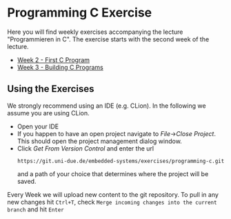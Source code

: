 # Programming C Exercise
Here you will find weekly exercises accompanying the
lecture "Programmieren in C". The exercise starts
with the second week of the lecture.

* [Week 2 - First C Program](https://git.uni-due.de/embedded-systems/exercises/programming-c/tree/master/2%20First%20C%20Program)
* [Week 3 - Building C Programs](https://git.uni-due.de/embedded-systems/exercises/programming-c/tree/master/3%20Building%20C%20Programs)

## Using the Exercises
We strongly recommend using an IDE (e.g. CLion).
In the following we assume you are using CLion.

* Open your IDE
* If you happen to have an open project navigate to *File*->*Close Project*.
  This should open the project management dialog window.
* Click *Get From Version Control* and enter the url
    ```
    https://git.uni-due.de/embedded-systems/exercises/programming-c.git
    ```
  and a path of your choice that determines where the project will be saved.

Every Week we will upload new content to the git repository.
To pull in any new changes hit `Ctrl+T`,
 check `Merge incoming changes into the current branch` and hit `Enter`
